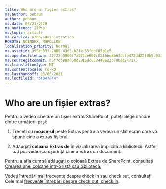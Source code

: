 ```yaml
---
title: Who are un fișier extras?
ms.author: pebaum
author: pebaum
ms.date: 04/21/2020
ms.audience: ITPro
ms.topic: article
ms.service: o365-administration
ROBOTS: NOINDEX, NOFOLLOW
localization_priority: Normal
ms.assetid: 395eb03f-2885-43d5-b2fe-55febf85b1e5
ms.openlocfilehash: 32f22a3906f7a976ce607c0516be8b63dcfe472dd22f0b9c933e79950ba5e932
ms.sourcegitcommit: b5f7da89a650d2915dc652449623c78be6247175
ms.translationtype: MT
ms.contentlocale: ro-RO
ms.lasthandoff: 08/05/2021
ms.locfileid: "54047844"
---
```

# <a name="who-has-a-file-checked-out"></a>Who are un fișier extras?

Pentru a vedea cine are un fișier extras SharePoint, puteți alege oricare dintre următorii pași:
  
1. Treceți cu **mouse-ul** peste Extras pentru a vedea un sfat ecran care vă spune cine a extras fișierul. 
    
2. Adăugați **coloana Extras de** în vizualizarea implicită a bibliotecii. Astfel, toți pot vedea cu ușurință cine a extras un document. 
    
Pentru a afla cum să adăugați o coloană Extras de SharePoint, consultați [Crearea unei coloane într-o listă sau bibliotecă.](https://go.microsoft.com/fwlink/?linkid=2019591) 
  
Vedeți întrebări mai frecvente despre check in sau check out, consultați Cele mai [frecvente întrebări despre check out, check in](https://go.microsoft.com/fwlink/?linkid=2018786).
  

